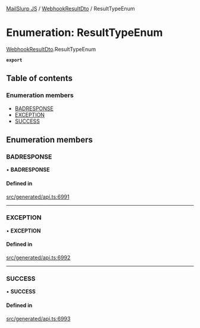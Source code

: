 [MailSlurp JS](../README.md) / [WebhookResultDto](../modules/WebhookResultDto.md) / ResultTypeEnum

# Enumeration: ResultTypeEnum

[WebhookResultDto](../modules/WebhookResultDto.md).ResultTypeEnum

**`export`**

## Table of contents

### Enumeration members

- [BADRESPONSE](WebhookResultDto.ResultTypeEnum.md#badresponse)
- [EXCEPTION](WebhookResultDto.ResultTypeEnum.md#exception)
- [SUCCESS](WebhookResultDto.ResultTypeEnum.md#success)

## Enumeration members

### BADRESPONSE

• **BADRESPONSE**

#### Defined in

[src/generated/api.ts:6991](https://github.com/mailslurp/mailslurp-client/blob/8c02983/src/generated/api.ts#L6991)

___

### EXCEPTION

• **EXCEPTION**

#### Defined in

[src/generated/api.ts:6992](https://github.com/mailslurp/mailslurp-client/blob/8c02983/src/generated/api.ts#L6992)

___

### SUCCESS

• **SUCCESS**

#### Defined in

[src/generated/api.ts:6993](https://github.com/mailslurp/mailslurp-client/blob/8c02983/src/generated/api.ts#L6993)
